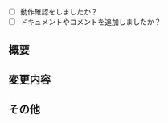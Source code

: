 - [ ] 動作確認をしましたか？
- [ ] ドキュメントやコメントを追加しましたか？

## 概要
<!-- 変更の概要を簡潔に記載してください -->

## 変更内容
<!-- 具体的に変更した内容を記載してください -->

## その他
<!-- その他の特記事項や補足情報があれば記載してください -->